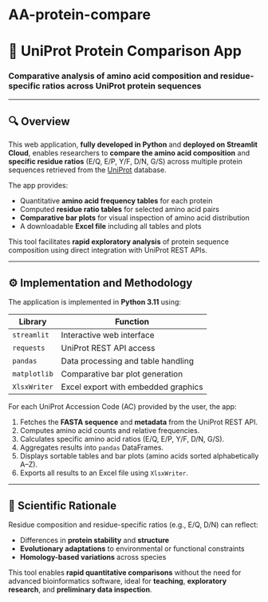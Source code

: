 # AA-protein-compare
# 🧬 UniProt Protein Comparison App

### Comparative analysis of amino acid composition and residue-specific ratios across UniProt protein sequences

---

## 🔍 Overview

This web application, **fully developed in Python** and **deployed on Streamlit Cloud**, enables researchers to **compare the amino acid composition** and **specific residue ratios** (E/Q, E/P, Y/F, D/N, G/S) across multiple protein sequences retrieved from the [UniProt](https://www.uniprot.org/) database.

The app provides:
- Quantitative **amino acid frequency tables** for each protein  
- Computed **residue ratio tables** for selected amino acid pairs  
- **Comparative bar plots** for visual inspection of amino acid distribution  
- A downloadable **Excel file** including all tables and plots  

This tool facilitates **rapid exploratory analysis** of protein sequence composition using direct integration with UniProt REST APIs.

---

## ⚙️ Implementation and Methodology

The application is implemented in **Python 3.11** using:

| Library | Function |
|----------|-----------|
| `streamlit` | Interactive web interface |
| `requests` | UniProt REST API access |
| `pandas` | Data processing and table handling |
| `matplotlib` | Comparative bar plot generation |
| `XlsxWriter` | Excel export with embedded graphics |

For each UniProt Accession Code (AC) provided by the user, the app:
1. Fetches the **FASTA sequence** and **metadata** from the UniProt REST API.  
2. Computes amino acid counts and relative frequencies.  
3. Calculates specific amino acid ratios (E/Q, E/P, Y/F, D/N, G/S).  
4. Aggregates results into `pandas` DataFrames.  
5. Displays sortable tables and bar plots (amino acids sorted alphabetically A–Z).  
6. Exports all results to an Excel file using `XlsxWriter`.

---

## 🧠 Scientific Rationale

Residue composition and residue-specific ratios (e.g., E/Q, D/N) can reflect:
- Differences in **protein stability** and **structure**  
- **Evolutionary adaptations** to environmental or functional constraints  
- **Homology-based variations** across species  

This tool enables **rapid quantitative comparisons** without the need for advanced bioinformatics software, ideal for **teaching**, **exploratory research**, and **preliminary data inspection**.



